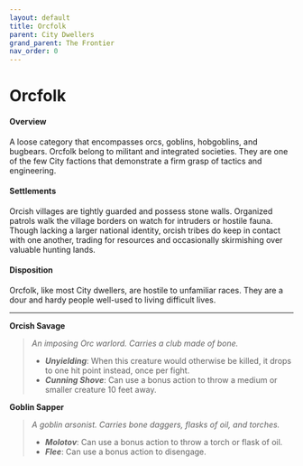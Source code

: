 ```yaml
---
layout: default
title: Orcfolk
parent: City Dwellers
grand_parent: The Frontier
nav_order: 0
---
```


# Orcfolk

#### Overview

A loose category that encompasses orcs, goblins, hobgoblins, and bugbears. Orcfolk belong to militant and integrated societies. They are one of the few City factions that demonstrate a firm grasp of tactics and engineering. 

#### Settlements

Orcish villages are tightly guarded and possess stone walls. Organized patrols walk the village borders on watch for intruders or hostile fauna. Though lacking a larger national identity, orcish tribes do keep in contact with one another, trading for resources and occasionally skirmishing over valuable hunting lands.

#### Disposition

Orcfolk, like most City dwellers, are hostile to unfamiliar races. They are a dour and hardy people well-used to living difficult lives. 

---

**Orcish Savage**

> _An imposing Orc warlord. Carries a club made of bone._
>
> * ***Unyielding***: When this creature would otherwise be killed, it drops to one hit point instead, once per fight.
> * ***Cunning Shove***: Can use a bonus action to throw a medium or smaller creature 10 feet away.

**Goblin Sapper**

> _A goblin arsonist. Carries bone daggers, flasks of oil, and torches._
>
> * ***Molotov***: Can use a bonus action to throw a torch or flask of oil.
> * ***Flee***: Can use a bonus action to disengage.